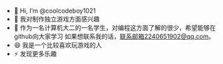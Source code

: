 - 👋 Hi, I’m @coolcodeboy1021
- 👀 我对制作独立游戏方面感兴趣
- 🌱 作为一名计算机大二的一名学生，对编程这方面了解的很少，希望能够在github向大家学习
  如果想联系我的话，联系邮箱2240651902@qq.com。
- 😄  我是一个比较喜欢玩游戏的人
- ⚡ 发现更多乐趣

<!---
coolcodeboy1021/coolcodeboy1021 is a ✨ special ✨ repository because its `README.md` (this file) appears on your GitHub profile.
You can click the Preview link to take a look at your changes.
--->
